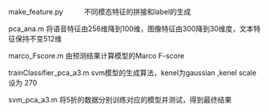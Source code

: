 
make_feature.py　　　不同模态特征的拼接和label的生成

pca_ana.m     将语音特征由256维降到100维，图像特征由300降到30维度，文本特征保持不变512维

marco_Fscore.m  由预测结果计算模型的Marco F-score

trainClassifier_pca_a3.m  svm模型的生成算法，kenel为gaussian ,kenel scale 设为 270

svm_pca_a3.m       将5折的数据分别训练对应的模型并测试，得到最终结果

